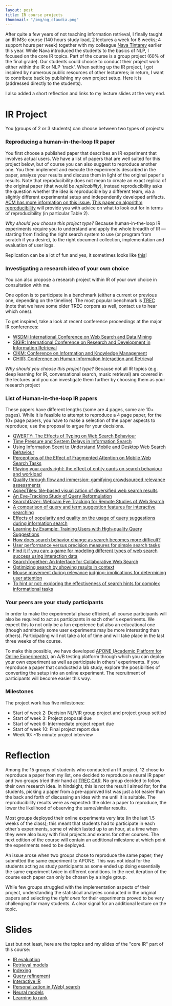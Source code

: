 ```yaml
---
layout: post
title: IR course projects
thumbnail: "/img/og_claudia.png" 
---
```


After quite a few years of not teaching information retrieval, I finally taught an IR MSc course (140 hours study load, 2 lectures a week for 8 weeks; 4 support hours per week) together with my colleague [Nava Tintarev](http://www.wis.ewi.tudelft.nl/tintarev/) earlier this year. While Nava introduced the students to the basics of NLP, I focused on the core IR topics. Part of the course is a group project (60% of the final grade). Our students could choose to conduct their project work either within the IR or NLP 'track'. When setting up the IR project, I got inspired by numerous public resources of other lectureres; in return, I want to contribute back by publishing my own project setup. Here it is (addressed directly to the students). 

I also added a short reflection and links to my lecture slides at the very end.

# IR Project

You (groups of 2 or 3 students) can choose between two types of projects:

### Reproducing a human-in-the-loop IR paper
You first choose a published paper that describes an IR experiment that involves actual users. We have a list of papers that are well suited for this project below, but of course you can also suggest to reproduce another one.
You then implement and execute the experiments described in the paper, analyze your results and discuss them in light of the original paper's results.
Note that reproducibility does not mean to create an exact replica of the original paper (that would be _replicability_), instead reproducibility asks the question whether the idea is reproducible by a different team, via a slightly different experimental setup and independently developed artifacts. [ACM has more information on this issue.](https://www.acm.org/publications/policies/artifact-review-badging)
[This paper on algorithm reproducibility](http://www.uni-weimar.de/medien/webis/publications/papers/stein_2016d.pdf) will provide you with advice on what to look out for in terms of reproducibility (in particular Table 2).

_Why should you choose this project type?_ Because human-in-the-loop IR experiments require you to understand and apply the whole breadth of IR — starting from finding the right search system to use (or program from scratch if you desire), to the right document collection, implementation and evaluation of user logs.

Replication can be a lot of fun and yes, it sometimes looks like [this](https://twitter.com/DevilleSy/status/958761021421903872)!

### Investigating a research idea of your own choice

You can also propose a research project within IR of your own choice in consultation with me.

One option is to participate in a benchmark (either a current or previous one, depending on the timeline). The most popular benchmark is [TREC](http://trec.nist.gov/pubs/call2018.html) (note that we have some older TREC corpora as well, contact us to hear which ones).

To get inspired, take a look at recent conference proceedings at the major IR conferences:
- [WSDM: International Conference on Web Search and Data Mining](https://dl.acm.org/citation.cfm?id=3018661)
- [SIGIR: International Conference on Research and Development in Information Retrieval](https://dl.acm.org/citation.cfm?id=3077136)
- [CIKM: Conference on Information and Knowledge Management](https://dl.acm.org/citation.cfm?id=3132847)
- [CHIIR: Conference on Human Information Interaction and Retrieval](https://dl.acm.org/citation.cfm?id=3020165)

_Why should you choose this project type?_ Because not all IR topics (e.g. deep learning for IR, conversational search, music retrieval) are covered in the lectures and you can investigate them further by choosing them as your research project

### List of Human-in-the-loop IR papers

These papers have different lengths (some are 4 pages, some are 10+ pages). While it is feasible to attempt to reproduce a 4 page paper, for the 10+ page papers, you have to make a selection of the paper aspects to reproduce; use the proposal to argue for your decisions.

- [QWERTY: The Effects of Typing on Web Search Behaviour](http://marksanderson.org/publications/my_papers/CHIIR2018-Kevin.pdf)
- [Time Pressure and System Delays in Information Search](https://dl.acm.org/citation.cfm?id=2767817)
- [Using Information Scent to Understand Mobile and Desktop Web Search Behaviour](https://dl.acm.org/citation.cfm?id=3080817)
- [Perceptions of the Effect of Fragmented Attention on Mobile Web Search Tasks](https://dl.acm.org/citation.cfm?id=3022136)
- [Playing your cards right: the effect of entity cards on search behaviour and workload](https://dl.acm.org/citation.cfm?id=2854967)
- [Quality through flow and immersion: gamifying crowdsourced relevance assessments](https://dl.acm.org/citation.cfm?id=2348400)
- [AspecTiles: tile-based visualization of diversified web search results](https://dl.acm.org/citation.cfm?id=2348298)
- [An Eye-Tracking Study of Query Reformulation](https://dl.acm.org/citation.cfm?id=2767703)
- [SearchGazer: Webcam Eye Tracking for Remote Studies of Web Search](https://dl.acm.org/citation.cfm?id=3020170)
- [A comparison of query and term suggestion features for interactive searching](https://dl.acm.org/citation.cfm?id=1572006)
- [Effects of popularity and quality on the usage of query suggestions during information search](https://dl.acm.org/citation.cfm?id=1753334)
- [Learning by Example: Training Users with High-quality Query Suggestions](https://dl.acm.org/citation.cfm?id=2767731)
- [How does search behavior change as search becomes more difficult?](https://dl.acm.org/citation.cfm?id=1753333)
- [User performance versus precision measures for simple search tasks](https://dl.acm.org/citation.cfm?id=1148176)
- [Find it if you can: a game for modeling different types of web search success using interaction data](https://dl.acm.org/citation.cfm?id=2009965)
- [SearchTogether: An Interface for Collaborative Web Search](https://dl.acm.org/citation.cfm?id=1294215)
- [Optimizing search by showing results in context](https://dl.acm.org/citation.cfm?id=365116)
- [Mouse movement during relevance judging: implications for determining user attention](https://dl.acm.org/citation.cfm?id=2609489)
- [To hint or not: exploring the effectiveness of search hints for complex informational tasks](https://dl.acm.org/citation.cfm?id=2609523)

### Your peers are your study participants

In order to make the experimental phase efficient, all course participants will also be required to act as participants in each other's experiments. We expect this to not only be a fun experience but also an educational one (though admittedly some user experiments may be more interesting than others). Participating will not take a lot of time and will take place in the last three weeks of the course.

To make this possible, we have developed [APONE (Academic Platform for Online Experiments)](https://marrerom.github.io/APONE/), an A/B testing platform through which you can deploy your own experiment as well as participate in others' experiments. If you reproduce a paper that conducted a lab study, explore the possibilities of converting the setup into an online experiment. The recruitment of participants will become easier this way.

### Milestones

The project work has five milestones:
- Start of week 2: Decision NLP/IR group project and project group settled
- Start of week 3: Project proposal due
- Start of week 6: Intermediate project report due
- Start of week 10: Final project report due
- Week 10: ~15 minute project interview

# Reflection

Among the 15 groups of students who conducted an IR project, 12 chose to reproduce a paper from my list, one decided to reproduce a neural IR paper and two groups tried their hand at [TREC CAR](http://trec-car.cs.unh.edu/). No group decided to follow their own research idea. In hindsight, this is not the result I aimed for; for the students, picking a paper from a pre-approved list was just a lot easier than the back and forth of discussing an idea with me until it is suitable. The reproducibility results were as expected: the older a paper to reproduce, the lower the likelihood of observing the same/similar results.

Most groups deployed their online experiments very late (in the last 1.5 weeks of the class); this meant that students had to participate in each other's experiments, some of which lasted up to an hour, at a time when they were also busy with final projects and exams for other courses. The next edition of the course will contain an additional milestone at which point the experiments need to be deployed.

An issue arose when two groups chose to reproduce the same paper; they submitted the same experiment to APONE. This was not ideal for the students acting as study participants as some ended up doing essentially the same experiment twice in different conditions. In the next iteration of the course each paper can only be chosen by a single group.

While few groups struggled with the implementation aspects of their project, understanding the statistical analyses conducted in the original papers and selecting the _right ones_ for their experiments proved to be very challenging for many students. A clear signal for an additional lecture on the topic.

# Slides

Last but not least, here are the topics and my slides of the "core IR" part of this course:

- [IR evaluation](https://docs.google.com/presentation/d/e/2PACX-1vRUZW8Xz2ib8IlJwUIpKucYYFZ5pzUSuoP57UfjwWyQuJil7GDcts50rsOacvV5q3pzhV_HEa69vuSH/pub?start=false&loop=false&delayms=3000)
- [Retrieval models](https://docs.google.com/presentation/d/e/2PACX-1vQFLHSedV4X00-vLhTNbV0aX7zklIM0rosjsYRCyMnurfEOilb4MBVUrTCjpVu0A6yink3czArmBvNp/pub?start=false&loop=false&delayms=3000)
- [Indexing](https://docs.google.com/presentation/d/e/2PACX-1vTeCcr8yrh0Q0zMttx3WtO0zhLcpzQSr2piYUtMYkINVUruMUa-lO2a824Bt_sxxbQTV-Kl1N1TA4TI/pub?start=false&loop=false&delayms=3000)
- [Query refinement](https://docs.google.com/presentation/d/e/2PACX-1vT4OiTBDlFaUEvFwcyZITsiy9oBHr6NHZSbj2xo2Smw_MMR9owKpUjIguHdJBYPXZhI6lLPhNYIsD8R/pub?start=false&loop=false&delayms=3000)
- [Interactive IR](https://docs.google.com/presentation/d/e/2PACX-1vQj-MAdwO6pEyoAB4bMFqdsgldNNDQrqRZaf7tyOPsK62Px8688N_GHMlIc21WLM7W-u1VigSoRbOd8/pub?start=false&loop=false&delayms=3000)
- [Personalization in (Web) search](https://docs.google.com/presentation/d/e/2PACX-1vQ-sXMd4Ggt5YdAGHrZYh52p5ufZsxzqxKhlp_V1l60MUDRS8HfzEr5iAbNTh8ucTIC2x0q1UYeklk2/pub?start=false&loop=false&delayms=3000)
- [Neural models](https://docs.google.com/presentation/d/e/2PACX-1vRwuQ_a3Am7pyJWdqOGiWsCXqbfppRwQo2AM3nByclxanLvLAxe2s9zOWlXJ79zARP1Ke9KIpZefH-c/pub?start=false&loop=false&delayms=3000)
- [Learning to rank](https://docs.google.com/presentation/d/e/2PACX-1vTwo37wjtBJi7MBnEDA6wzgybymAvKagc28OoI94UFuwohAN3WBMmnSxAipoBdap44JhPbyUKiE9Y0L/pub?start=false&loop=false&delayms=3000)
